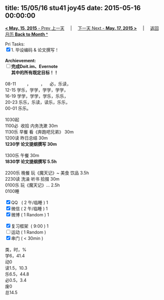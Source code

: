 title: 15/05/16 stu41 joy45
date: 2015-05-16 00:00:00
---
[**< May. 15, 2015** - Prev 上一天](/lifelogs/2015/05/d15.html) &nbsp; &nbsp; | &nbsp; &nbsp; [下一天 Next - **May. 17, 2015 >**](/lifelogs/2015/05/d17.html) &nbsp; &nbsp; |  &nbsp; &nbsp; [返回月历 **Back to Month ^**](/lifelogs/2015/05/index.html)
<br/><div>Pri Tasks:<br/><input type="checkbox" checked="true" />1. 毕设编码 & 论文撰写！</div><div><br/></div><div><b>Archievement:</b></div><div><b><input type="checkbox" />完成Doit.im、</b><b>Evernote</b></div><div><b>      其中的</b><b>所有</b><b>既定目标！！</b></div><div><div><br/></div>08-11         ，        ，    必，乐读，<br/>12-15 学乐，学学，学学，学学，<br/>16-19 学学，学学，学乐，乐乐，<br/>20-23 乐乐，乐读，读乐，乐乐，</div><div>00-01 乐乐。<div><br/></div>1030起<br/>1100必  收拾 内务洗漱 30m</div><div>1130乐 早餐 看《奔跑吧兄弟》 30m</div><div>1200读 昨日总结 30m</div><div><b>1230学 论文提纲撰写 30m</b><div><br/></div>1300乐 午餐 30m</div><div><b>1830学 </b><b>论文</b><b>提纲</b><b>撰写</b><b> 5.5h</b></div><div><div><br/></div>2200乐 晚餐 玩《魔天记》~ 美食 饮品 3.5h<br/>2230读 洗澡 听书 拾掇 30m</div><div>0100乐 玩《魔天记》… 2.5h</div><div>0100睡</div><div><br/></div><div><input type="checkbox" checked="true" />QQ   ( 2 午/临睡 ) 1<br/><input type="checkbox" checked="true" />微信 ( 2 午/临睡 ) 1</div><div><input type="checkbox" checked="true" />微博 ( 1 Random ) 1</div><div><br/></div><div><input type="checkbox" checked="true" />复习框架  ( 9:00 ) 1<br/></div><div><input type="checkbox" />运动 ( 1 Random ) </div><div><input type="checkbox" checked="true" />串门 ( < 30min ) </div><div><div><br/></div>类，时，%<br/>学6，41.4<br/>动0<br/>读1.5，10.3<br/>乐6.5，44.8<br/>必0.5，3.4<br/>废0<br/>总14.5</div>